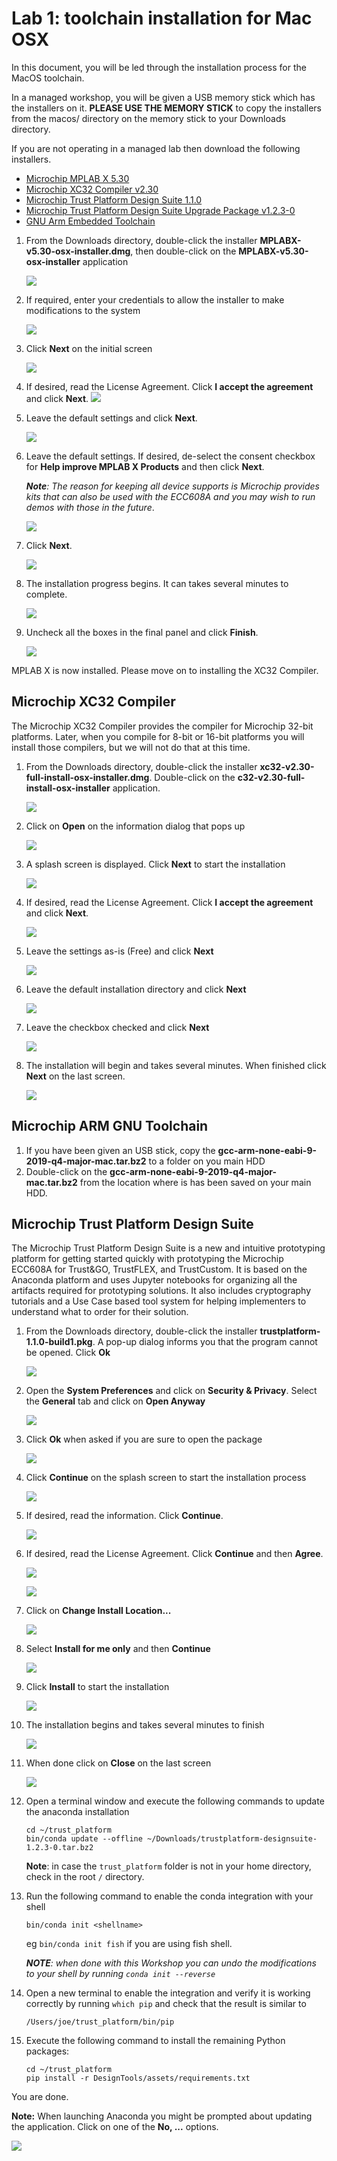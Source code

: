 # Lab 1: toolchain installation for Mac OSX


In this document, you will be led through the installation process for the MacOS toolchain.

In a managed workshop, you will be given a USB memory stick which has the installers on it.  **PLEASE USE THE MEMORY STICK** to copy the installers from the macos/ directory on the memory stick to your Downloads directory.

If you are not operating in a managed lab then download the following installers.

* [Microchip MPLAB X 5.30](https://www.microchip.com/mplabx-ide-osx-installer)
* [Microchip XC32 Compiler v2.30](https://www.microchip.com/mplabxc32osx)
* [Microchip Trust Platform Design Suite 1.1.0](https://www.microchip.com/mymicrochip/filehandler.aspx?ddocname=en1000380)
* [Microchip Trust Platform Design Suite Upgrade Package v1.2.3-0](https://anaconda.org/microchip/trustplatform-designsuite/1.2.3/download/noarch/trustplatform-designsuite-1.2.3-0.tar.bz2)
* [GNU Arm Embedded Toolchain](https://developer.arm.com/-/media/Files/downloads/gnu-rm/9-2019q4/RC2.1/gcc-arm-none-eabi-9-2019-q4-major-mac.tar.bz2?revision=0108cc32-e125-409b-ae7b-b2d6d30bf69c&la=en&hash=8C90ACFF11212E0540D74DA6A4F6CEE7253CD13F)

1. From the Downloads directory, double-click the installer **MPLABX-v5.30-osx-installer.dmg**, then double-click on the **MPLABX-v5.30-osx-installer** application

    ![](workshop-images/lab1_macos.md-2020-01-11-10-36-23.png)

2. If required, enter your credentials to allow the installer to make modifications to the system

    ![](workshop-images/lab1_macos.md-2020-01-11-10-38-06.png)

3. Click **Next** on the initial screen

    ![](workshop-images/lab1_macos.md-wizard.png)

4. If desired, read the License Agreement.  Click **I accept the agreement** and click **Next**.
    ![](workshop-images/lab1_macos.md-agreement.png)

5. Leave the default settings and click **Next**.

    ![](workshop-images/lab1_macos.md-folder.png)

7. Leave the default settings.  If desired, de-select the consent checkbox for **Help improve MPLAB X Products** and then click **Next**.  

   _**Note**:  The reason for keeping all device supports is Microchip provides kits that can also be used with the ECC608A and you may wish to run demos with those in the future_.

    ![](workshop-images/lab1_macos.md-settings.png)

8. Click **Next**.

    ![](workshop-images/lab1_macos.md-install.png)

9. The installation progress begins. It can takes several minutes to complete.

    ![](workshop-images/lab1_macos.md-progress.png)


9.  Uncheck all the boxes in the final panel and click **Finish**.

    ![](workshop-images/lab1_macos.md-finish.png)


MPLAB X is now installed. Please move on to installing the XC32 Compiler.

## Microchip XC32 Compiler

The Microchip XC32 Compiler provides the compiler for Microchip 32-bit platforms.  Later, when you compile for 8-bit or 16-bit platforms you will install those compilers, but we will not do that at this time.

1. From the Downloads directory, double-click the installer **xc32-v2.30-full-install-osx-installer.dmg**. Double-click on the **c32-v2.30-full-install-osx-installer** application.

    ![](workshop-images/lab1_macos.md-installer.png)

2. Click on **Open** on the information dialog that pops up

    ![](workshop-images/lab1_macos.md-2020-01-11-10-48-24.png)

3. A splash screen is displayed. Click **Next** to start the installation

    ![](workshop-images/lab1_macos.md-2020-01-11-10-48-56.png)

4. If desired, read the License Agreement.  Click **I accept the agreement** and click **Next**.

    ![](workshop-images/lab1_macos.md-2020-01-11-10-49-19.png)

5. Leave the settings as-is (Free) and click **Next**

    ![](workshop-images/lab1_macos.md-2020-01-11-10-49-45.png)

6. Leave the default installation directory and click **Next**

    ![](workshop-images/lab1_macos.md-2020-01-11-10-50-03.png)

7. Leave the checkbox checked and click **Next**

    ![](workshop-images/lab1_macos.md-2020-01-11-10-50-22.png)

8. The installation will begin and takes several minutes.  When finished click **Next** on the last screen.

    ![](workshop-images/lab1_macos.md-2020-01-11-14-16-27.png)

## Microchip ARM GNU Toolchain

1. If you have been given an USB stick, copy the **gcc-arm-none-eabi-9-2019-q4-major-mac.tar.bz2** to a folder on you main HDD 
2. Double-click on the **gcc-arm-none-eabi-9-2019-q4-major-mac.tar.bz2** from the location where is has been saved on your main HDD.

## Microchip Trust Platform Design Suite

The Microchip Trust Platform Design Suite is a new and intuitive prototyping platform for getting started quickly with prototyping the Microchip ECC608A for Trust&GO, TrustFLEX, and TrustCustom.  It is based on the Anaconda platform and uses Jupyter notebooks for organizing all the artifacts required for prototyping solutions.  It also includes cryptography tutorials and a Use Case based tool system for helping implementers to understand what to order for their solution.

1. From the Downloads directory, double-click the installer **trustplatform-1.1.0-build1.pkg**.  A pop-up dialog informs you that the program cannot be opened. Click **Ok**

    ![](workshop-images/lab1_macos.md-2020-01-11-14-18-17.png)

2. Open the **System Preferences** and click on **Security & Privacy**. Select the **General** tab and click on **Open Anyway**

    ![](workshop-images/lab1_macos.md-2020-01-11-14-18-55.png)

3. Click **Ok** when asked if you are sure to open the package

    ![](workshop-images/lab1_macos.md-2020-01-11-14-19-17.png)

4. Click **Continue** on the splash screen to start the installation process

    ![](workshop-images/lab1_macos.md-2020-01-11-14-19-45.png)

5. If desired, read the information.  Click **Continue**.

    ![](workshop-images/lab1_macos.md-2020-01-11-14-19-59.png)

6. If desired, read the License Agreement.  Click **Continue** and then **Agree**.

    ![](workshop-images/lab1_macos.md-2020-01-11-14-20-12.png)


    ![](workshop-images/lab1_macos.md-2020-01-11-14-20-25.png)

7. Click on **Change Install Location...**

    ![](workshop-images/lab1_macos.md-2020-01-11-14-20-40.png)

8. Select **Install for me only** and then **Continue**

    ![](workshop-images/lab1_macos.md-2020-01-11-14-21-06.png)

7. Click **Install** to start the installation

    ![](workshop-images/lab1_macos.md-2020-01-11-14-20-40.png)

8. The installation begins and takes several minutes to finish

    ![](workshop-images/lab1_macos.md-2020-01-11-14-22-10.png)

9. When done click on **Close** on the last screen

    ![](workshop-images/lab1_macos.md-2020-01-11-17-14-15.png)


10. Open a terminal window and execute the following commands to update the anaconda installation
    ```
    cd ~/trust_platform
    bin/conda update --offline ~/Downloads/trustplatform-designsuite-1.2.3-0.tar.bz2
    ```

    **Note**: in case the `trust_platform` folder is not in your home directory, check in the root `/` directory.

11. Run the following command to enable the conda integration with your shell

    `bin/conda init <shellname>`

    eg `bin/conda init fish` if you are using fish shell.

    _**NOTE**: when done with this Workshop you can undo the modifications to your shell by running `conda init --reverse`_

12. Open a new terminal to enable the integration and verify it is working correctly by running `which pip` and check that the result is similar to

    `/Users/joe/trust_platform/bin/pip`

13. Execute the following command to install the remaining Python packages:

    ```
    cd ~/trust_platform
    pip install -r DesignTools/assets/requirements.txt
    ```


You are done.

**Note:**
When launching Anaconda you might be prompted about updating the application. Click on one of the **No, ...** options.

![](workshop-images/lab1_macos.md-2020-01-11-17-16-19.png)
